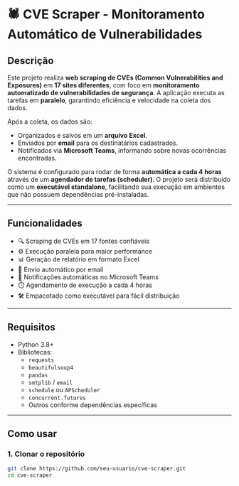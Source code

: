 # 🕷️ CVE Scraper - Monitoramento Automático de Vulnerabilidades

## Descrição

Este projeto realiza **web scraping de CVEs (Common Vulnerabilities and Exposures)** em **17 sites diferentes**, com foco em **monitoramento automatizado de vulnerabilidades de segurança**. A aplicação executa as tarefas em **paralelo**, garantindo eficiência e velocidade na coleta dos dados.

Após a coleta, os dados são:

- Organizados e salvos em um **arquivo Excel**.
- Enviados por **email** para os destinatários cadastrados.
- Notificados via **Microsoft Teams**, informando sobre novas ocorrências encontradas.

O sistema é configurado para rodar de forma **automática a cada 4 horas** através de um **agendador de tarefas (scheduler)**. O projeto será distribuído como um **executável standalone**, facilitando sua execução em ambientes que não possuem dependências pré-instaladas.

---

## Funcionalidades

- 🔍 Scraping de CVEs em 17 fontes confiáveis
- ⚙️ Execução paralela para maior performance
- 📊 Geração de relatório em formato Excel
- 📧 Envio automático por email
- 💬 Notificações automáticas no Microsoft Teams
- ⏱️ Agendamento de execução a cada 4 horas
- 🛠️ Empacotado como executável para fácil distribuição

---

## Requisitos

- Python 3.8+
- Bibliotecas:
  - `requests`
  - `beautifulsoup4`
  - `pandas`
  - `smtplib` / `email`
  - `schedule` ou `APScheduler`
  - `concurrent.futures`
  - Outros conforme dependências específicas

---

## Como usar

### 1. Clonar o repositório

```bash
git clone https://github.com/seu-usuario/cve-scraper.git
cd cve-scraper
